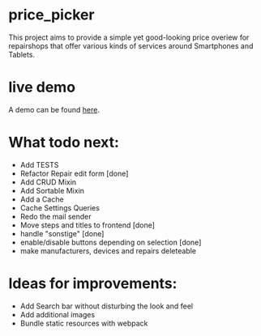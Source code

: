 # price_picker
This project aims to provide a simple yet good-looking price overiew for repairshops that offer various kinds of services around Smartphones and Tablets.

# live demo
A demo can be found [here](http://pricepicker.scalingo.io).


# What todo next:
- Add TESTS
- Refactor Repair edit form [done]
- Add CRUD Mixin
- Add Sortable Mixin
- Add a Cache
- Cache Settings Queries
- Redo the mail sender
- Move steps and titles to frontend [done]
- handle "sonstige" [done]
- enable/disable buttons depending on selection [done]
- make manufacturers, devices and repairs deleteable

# Ideas for improvements:
- Add Search bar without disturbing the look and feel
- Add additional images
- Bundle static resources with webpack